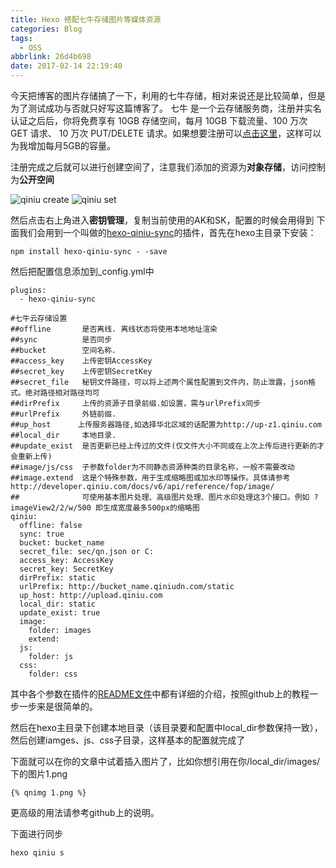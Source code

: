 ```yaml
---
title: Hexo 搭配七牛存储图片等媒体资源
categories: Blog
tags:
  - OSS
abbrlink: 26d4b698
date: 2017-02-14 22:19:40
---
```

今天把博客的图片存储搞了一下，利用的七牛存储，相对来说还是比较简单，但是为了测试成功与否就只好写这篇博客了。
七牛 是一个云存储服务商，注册并实名认证之后后，你将免费享有 10GB 存储空间，每月 10GB 下载流量、100 万次 GET 请求、 10 万次 PUT/DELETE 请求。如果想要注册可以[点击这里](https://portal.qiniu.com/signup?code=3lnfyn5xmh93m)，这样可以为我增加每月5GB的容量。
<!--more-->
注册完成之后就可以进行创建空间了，注意我们添加的资源为**对象存储**，访问控制为**公开空间**

![qiniu create](https://skyhive-blog-1252738260.cos.ap-shanghai.myqcloud.com/pic%2Fqiniu_create.png)
![qiniu set](https://skyhive-blog-1252738260.cos.ap-shanghai.myqcloud.com/pic%2Fqiniu_set.png)

然后点击右上角进入**密钥管理**，复制当前使用的AK和SK，配置的时候会用得到
下面我们会用到一个叫做的[hexo-qiniu-sync](https://github.com/gyk001/hexo-qiniu-sync)的插件，首先在hexo主目录下安装：
```
npm install hexo-qiniu-sync - -save
```
然后把配置信息添加到_config.yml中
```
plugins:
  - hexo-qiniu-sync

#七牛云存储设置
##offline       是否离线. 离线状态将使用本地地址渲染
##sync          是否同步
##bucket        空间名称.
##access_key    上传密钥AccessKey
##secret_key    上传密钥SecretKey
##secret_file   秘钥文件路径，可以将上述两个属性配置到文件内，防止泄露，json格式。绝对路径相对路径均可
##dirPrefix     上传的资源子目录前缀.如设置，需与urlPrefix同步 
##urlPrefix     外链前缀.
##up_host      上传服务器路径,如选择华北区域的话配置为http://up-z1.qiniu.com
##local_dir     本地目录.
##update_exist  是否更新已经上传过的文件(仅文件大小不同或在上次上传后进行更新的才会重新上传)
##image/js/css  子参数folder为不同静态资源种类的目录名称，一般不需要改动
##image.extend  这是个特殊参数，用于生成缩略图或加水印等操作。具体请参考http://developer.qiniu.com/docs/v6/api/reference/fop/image/ 
##              可使用基本图片处理、高级图片处理、图片水印处理这3个接口。例如 ?imageView2/2/w/500 即生成宽度最多500px的缩略图
qiniu:
  offline: false
  sync: true
  bucket: bucket_name
  secret_file: sec/qn.json or C:
  access_key: AccessKey
  secret_key: SecretKey
  dirPrefix: static
  urlPrefix: http://bucket_name.qiniudn.com/static
  up_host: http://upload.qiniu.com
  local_dir: static
  update_exist: true
  image: 
    folder: images
    extend: 
  js:
    folder: js
  css:
    folder: css
```
其中各个参数在插件的[README文件](https://github.com/gyk001/hexo-qiniu-sync/blob/master/README.md)中都有详细的介绍，按照github上的教程一步一步来是很简单的。

然后在hexo主目录下创建本地目录（该目录要和配置中local_dir参数保持一致），然后创建iamges、js、css子目录，这样基本的配置就完成了

下面就可以在你的文章中试着插入图片了，比如你想引用在你/local_dir/images/下的图片1.png
```
{% qnimg 1.png %}
```
更高级的用法请参考github上的说明。

下面进行同步
```
hexo qiniu s    
```

